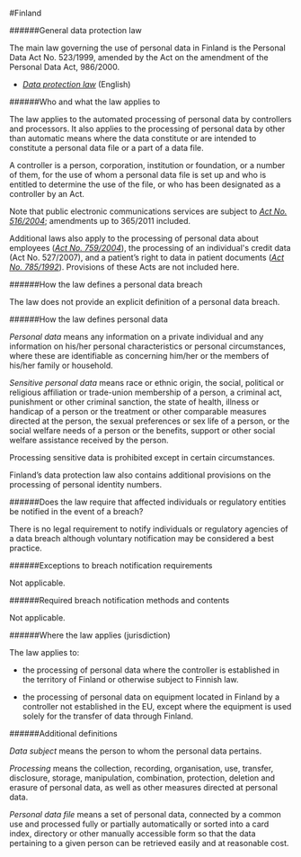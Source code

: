#Finland


######General data protection law



The main law governing the use of personal data in Finland is the Personal Data Act No. 523/1999, amended by the Act on the amendment of the Personal Data Act, 986/2000.



-   [*Data protection law*](http://www.finlex.fi/en/laki/kaannokset/1999/en19990523.pdf) (English)



######Who and what the law applies to



The law applies to the automated processing of personal data by controllers and processors. It also applies to the processing of personal data by other than automatic means where the data constitute or are intended to constitute a personal data file or a part of a data file.



A controller is a person, corporation, institution or foundation, or a number of them, for the use of whom a personal data file is set up and who is entitled to determine the use of the file, or who has been designated as a controller by an Act.



Note that public electronic communications services are subject to [*Act No. 516/2004*](http://www.finlex.fi/en/laki/kaannokset/2004/en20040516.pdf); amendments up to 365/2011 included.



Additional laws also apply to the processing of personal data about employees ([*Act No. 759/2004*](http://www.finlex.fi/en/laki/kaannokset/2004/en20040759.pdf)), the processing of an individual's credit data (Act No. 527/2007), and a patient’s right to data in patient documents ([*Act No. 785/1992*](http://www.finlex.fi/en/laki/kaannokset/1992/en19920785.pdf)). Provisions of these Acts are not included here.



######How the law defines a personal data breach



The law does not provide an explicit definition of a personal data breach.



######How the law defines personal data



*Personal data* means any information on a private individual and any information on his/her personal characteristics or personal circumstances, where these are identifiable as concerning him/her or the members of his/her family or household.



*Sensitive personal data* means race or ethnic origin, the social, political or religious affiliation or trade-union membership of a person, a criminal act, punishment or other criminal sanction, the state of health, illness or handicap of a person or the treatment or other comparable measures directed at the person, the sexual preferences or sex life of a person, or the social welfare needs of a person or the benefits, support or other social welfare assistance received by the person.



Processing sensitive data is prohibited except in certain circumstances.



Finland’s data protection law also contains additional provisions on the processing of personal identity numbers.



######Does the law require that affected individuals or regulatory entities be notified in the event of a breach?



There is no legal requirement to notify individuals or regulatory agencies of a data breach although voluntary notification may be considered a best practice.



######Exceptions to breach notification requirements



Not applicable.



######Required breach notification methods and contents



Not applicable.



######Where the law applies (jurisdiction)



The law applies to:



-   the processing of personal data where the controller is established in the territory of Finland or otherwise subject to Finnish law.





-   the processing of personal data on equipment located in Finland by a controller not established in the EU, except where the equipment is used solely for the transfer of data through Finland.



######Additional definitions



*Data subject* means the person to whom the personal data pertains.



*Processing* means the collection, recording, organisation, use, transfer, disclosure, storage, manipulation, combination, protection, deletion and erasure of personal data, as well as other measures directed at personal data.



*Personal data file* means a set of personal data, connected by a common use and processed fully or partially automatically or sorted into a card index, directory or other manually accessible form so that the data pertaining to a given person can be retrieved easily and at reasonable cost.

